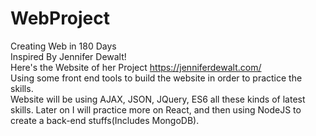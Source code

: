 # WebProject
Creating Web in 180 Days<br>
Inspired By Jennifer Dewalt!<br>
Here's the Website of her Project https://jenniferdewalt.com/<br>
Using some front end tools to build the website in order to practice the skills. <br>
Website will be using AJAX, JSON, JQuery, ES6 all these kinds of latest skills.
Later on I will practice more on React, and then using NodeJS to create a back-end stuffs(Includes MongoDB).


